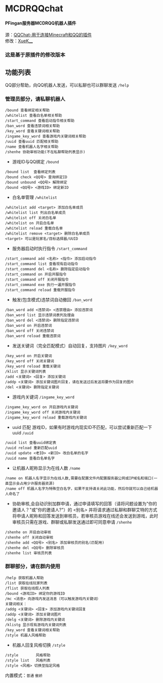 # MCDRQQchat
#### PFingan服务器MCDRQQ机器人插件  
源：[QQChat-用于连接Minecraft和QQ的插件](https://github.com/AnzhiZhang/MCDReforgedPlugins/tree/master/.archived/qq_chat)<br>
修改：[XueK__]( )
### 这是基于原插件的修改版本
## 功能列表
QQ部分帮助，向QQ机器人发送，可以私聊也可以群聊发送 `/help`
### 管理员部分，请私聊机器人
```
/bound 查看绑定相关帮助
/whitelist 查看白名单相关帮助
/start_command 查看启动指令相关帮助
/ban_word 查看违禁词相关帮助
/key_word 查看关键词相关帮助
/ingame_key_word 查看游戏内关键词相关帮助
/uuid 查看uuid 匹配相关帮助
/name 查看机器人名字相关帮助
/shenhe 协助审核功能(不在私聊帮助列表显示)
```
* 游戏ID与QQ绑定 `/bound`
```
/bound list  查看绑定列表
/bound check <QQ号> 查询绑定ID
/bound unbound <QQ号> 解除绑定
/bound <QQ号> <游戏ID> 绑定新ID
```
* 白名单管理 `/whitelist`
```
/whitelist add <target> 添加白名单成员
/whitelist list 列出白名单成员
/whitelist off 关闭白名单
/whitelist on 开启白名单
/whitelist reload 重载白名单
/whitelist remove <target> 删除白名单成员
<target> 可以是玩家名/目标选择器/UUID
```
* 服务器启动时执行指令 `/start_command`
```
/start_command add <名称> <指令> 添加启动指令
/start_command list 查看现有启动指令
/start_command del <名称> 删除指定启动指令
/start_command on 开启开服指令
/start_command off 关闭开服指令
/start_command exe 执行一遍开服指令
/start_command reload 重载开服指令
```
* 触发(包含模式)违禁词自动撤回 `/ban_word`
```
/ban_word add <违禁词> <违禁理由> 添加违禁词
/ban_word list 显示违禁词表列及理由
/ban_word del <违禁词> 删除指定违禁词
/ban_word on 开启违禁词
/ban_word off 关闭违禁词
/ban_word reload 重载违禁词
```
* 发送关键词（完全匹配模式）自动回复，支持图片 `/key_word`
```
/key_word on 开启关键词
/key_word off 关闭关键词
/key_word reload 重载关键词
/klist 显示关键词列表
/add <关键词> <回复> 添加关键词
/addp <关键词> 添加关键词图片回复，请在发送过后发送将要作为回复的图片
/del <关键词> 删除指定关键词
```
* 游戏内关键词 `/ingame_key_word`
```
/ingame_key_word on 开启游戏内关键词
/ingame_key_word off 关闭游戏内关键词
/ingame_key_word reload 重载游戏内关键词
```
* uuid 匹配 游戏ID，如果有时游戏内现实ID不匹配，可以尝试重新匹配一下uuid `/uuid`
```
/uuid list 查看uuid绑定表
/uuid reload 重新匹配uuid
/uuid update <老ID> <新ID> 改白名单的名字
/uuid name 查看白名单名字
```
* 让机器人昵称显示为在线人数 `/name`
```
/name on 机器人名字显示为在线人数,需要在配置文件内配置服务器公网或IP域名和端口(一直显示会占用少许服务器资源)
/name off 机器人名字为特殊空白名字，如果不支持请关闭此功能，然后你就可以自己给机器人命名了
```
* 协助审核,会自动识别加群申请，通过申请填写的回答（请将问题设置为"你的邀请人？"或"你的邀请人?"）的 <别名> 并将请求通过私聊和群聊艾特的方式将申请人昵称和回答发送到审核员，若审核员游戏在线还会发送到游戏，此时审核员只需在游戏、群聊或私聊发送通过即可同意申请 `/shenhe`
```
/shenhe on 开启自动审核
/shenhe off 关闭自动审核
/shenhe add <QQ号> <别名> 添加审核员的别名(匹配用)
/shenhe del <QQ号> 删除审核员
/shenhe list 审核员列表
```

### 群聊部分，请在群内使用
```
/help 获取机器人帮助
/list 获取在线玩家列表
/flist 获取在线假人列表
/bound <游戏ID> 绑定你的游戏ID
/mc <消息> 向游戏内发送消息（可以触发游戏内关键词）
关键词相关：
/addg <关键词> <回复> 添加游戏内关键词回复
/addp <关键词> 添加关键词图片
/delg <关键词> 删除游戏内关键词
/klistg 显示现有游戏内关键词列表
/key_word 查看关键词相关帮助
/style 机器人风格帮助
```
* 机器人回复风格切换 `/style`
```
/style        风格帮助
/style list   风格列表
/style <风格> 切换至指定风格
```
内置模式：`普通` `傲娇`



